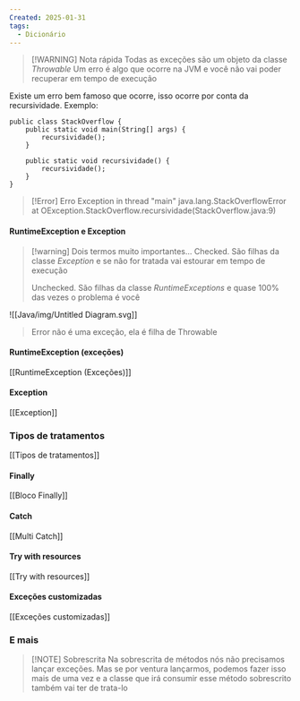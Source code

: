 ```yaml
---
Created: 2025-01-31
tags:
  - Dicionário
---
```


> [!WARNING] Nota rápida
> Todas as exceções são um objeto da classe *Throwable*
> Um erro é algo que ocorre na JVM e você não vai poder recuperar em tempo de execução
> 


Existe um erro bem famoso que ocorre, isso ocorre por conta da recursividade. Exemplo:
```
public class StackOverflow {  
    public static void main(String[] args) {  
        recursividade();  
    }  
  
    public static void recursividade() {  
        recursividade();  
    }  
}
```


> [!Error] Erro
> Exception in thread "main" java.lang.StackOverflowError
at OException.StackOverflow.recursividade(StackOverflow.java:9)


#### RuntimeException e Exception

> [!warning] Dois termos muito importantes...
> Checked. São filhas da classe *Exception* e se não for tratada vai estourar em tempo de execução
> 
> Unchecked. São filhas da classe *RuntimeExceptions* e quase 100% das vezes o problema é você

![[Java/img/Untitled Diagram.svg]]

> Error não é uma exceção, ela é filha de Throwable

#### RuntimeException (exceções)
[[RuntimeException (Exceções)]]

#### Exception

[[Exception]]

### Tipos de tratamentos

[[Tipos de tratamentos]]

#### Finally
[[Bloco Finally]]
#### Catch

[[Multi Catch]]

#### Try with resources
[[Try with resources]]

#### Exceções customizadas

[[Exceções customizadas]]

### E mais

> [!NOTE] Sobrescrita
> Na sobrescrita de métodos nós não precisamos lançar exceções. Mas se por ventura lançarmos, podemos fazer isso mais de uma vez e a classe que irá consumir esse método sobrescrito também vai ter de trata-lo
> 
